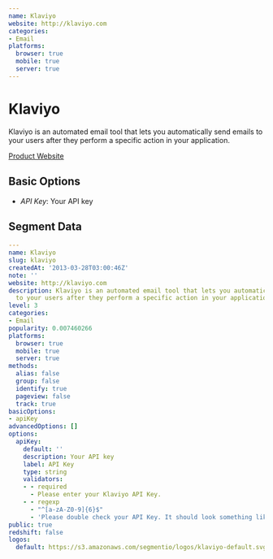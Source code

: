 ```yaml
---
name: Klaviyo
website: http://klaviyo.com
categories:
- Email
platforms:
  browser: true
  mobile: true
  server: true
---
```


# Klaviyo

Klaviyo is an automated email tool that lets you automatically send emails to your users after they perform a specific action in your application.

[Product Website](http://klaviyo.com)

## Basic Options

- *API Key*: Your API key


## Segment Data
```yaml
---
name: Klaviyo
slug: klaviyo
createdAt: '2013-03-28T03:00:46Z'
note: ''
website: http://klaviyo.com
description: Klaviyo is an automated email tool that lets you automatically send emails
  to your users after they perform a specific action in your application.
level: 3
categories:
- Email
popularity: 0.007460266
platforms:
  browser: true
  mobile: true
  server: true
methods:
  alias: false
  group: false
  identify: true
  pageview: false
  track: true
basicOptions:
- apiKey
advancedOptions: []
options:
  apiKey:
    default: ''
    description: Your API key
    label: API Key
    type: string
    validators:
    - - required
      - Please enter your Klaviyo API Key.
    - - regexp
      - "^[a-zA-Z0-9]{6}$"
      - 'Please double check your API Key. It should look something like this: `y8AapT`.'
public: true
redshift: false
logos:
  default: https://s3.amazonaws.com/segmentio/logos/klaviyo-default.svg

```

